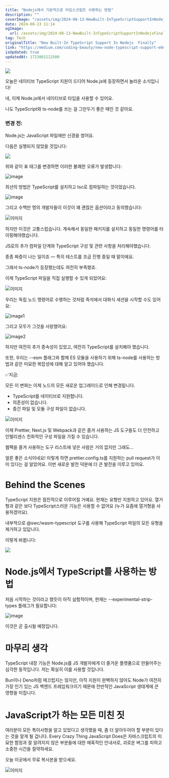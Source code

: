 ```yaml
---
title: "Nodejs에서 기본적으로 타입스크립트 사용하는 방법"
description: ""
coverImage: "/assets/img/2024-08-13-NewBuilt-InTypeScriptSupportInNodejsFinally_0.png"
date: 2024-08-13 11:14
ogImage:
  url: /assets/img/2024-08-13-NewBuilt-InTypeScriptSupportInNodejsFinally_0.png
tag: Tech
originalTitle: "New Built-In TypeScript Support In Nodejs  Finally"
link: "https://medium.com/coding-beauty/new-node-typescript-support-e0cfcdede6ac"
isUpdated: true
updatedAt: 1723863112500
---
```


<img src="/assets/img/2024-08-13-NewBuilt-InTypeScriptSupportInNodejsFinally_0.png" />

오늘은 네이티브 TypeScript 지원이 드디어 Node.js에 등장하면서 놀라운 소식입니다!

네, 이제 Node.js에서 네이티브로 타입을 사용할 수 있어요.

나도 TypeScript와 ts-node를 쓰는 걸 그만두기 좋은 때인 것 같아요.

<!-- cozy-coder - 수평 -->

<ins class="adsbygoogle"
     style="display:block"
     data-ad-client="ca-pub-4877378276818686"
     data-ad-slot="1107185301"
     data-ad-format="auto"
     data-full-width-responsive="true"></ins>

<script>
     (adsbygoogle = window.adsbygoogle || []).push({});
</script>

### 변경 전:

Node.js는 JavaScript 파일에만 신경을 썼어요.

다음은 실행되지 않았을 것입니다:

<img src="/assets/img/2024-08-13-NewBuilt-InTypeScriptSupportInNodejsFinally_1.png" />

<!-- cozy-coder - 수평 -->

<ins class="adsbygoogle"
     style="display:block"
     data-ad-client="ca-pub-4877378276818686"
     data-ad-slot="1107185301"
     data-ad-format="auto"
     data-full-width-responsive="true"></ins>

<script>
     (adsbygoogle = window.adsbygoogle || []).push({});
</script>

위와 같이 표 태그를 변경하면 이러한 불쾌한 오류가 발생합니다:

![image](/assets/img/2024-08-13-NewBuilt-InTypeScriptSupportInNodejsFinally_2.png)

최선의 방법은 TypeScript를 설치하고 tsc로 컴파일하는 것이었습니다.

![image](/assets/img/2024-08-13-NewBuilt-InTypeScriptSupportInNodejsFinally_3.png)

<!-- cozy-coder - 수평 -->

<ins class="adsbygoogle"
     style="display:block"
     data-ad-client="ca-pub-4877378276818686"
     data-ad-slot="1107185301"
     data-ad-format="auto"
     data-full-width-responsive="true"></ins>

<script>
     (adsbygoogle = window.adsbygoogle || []).push({});
</script>

그리고 수백만 명의 개발자들이 이것이 꽤 괜찮은 옵션이라고 동의했습니다:

![이미지](/assets/img/2024-08-13-NewBuilt-InTypeScriptSupportInNodejsFinally_4.png)

하지만 이것은 고통스럽습니다. 계속해서 동일한 패키지를 설치하고 동일한 명령어를 타이핑해야했습니다.

JS로의 추가 컴파일 단계와 TypeScript 구성 및 관련 사항을 처리해야했습니다.

<!-- cozy-coder - 수평 -->

<ins class="adsbygoogle"
     style="display:block"
     data-ad-client="ca-pub-4877378276818686"
     data-ad-slot="1107185301"
     data-ad-format="auto"
     data-full-width-responsive="true"></ins>

<script>
     (adsbygoogle = window.adsbygoogle || []).push({});
</script>

종종 짜증이 나는 일이죠 — 특히 테스트를 조금 진행 중일 때 말이에요.

그래서 ts-node가 등장했는데도 여전히 부족했죠.

이제 TypeScript 파일을 직접 실행할 수 있게 되었어요:

![이미지](/assets/img/2024-08-13-NewBuilt-InTypeScriptSupportInNodejsFinally_5.png)

<!-- cozy-coder - 수평 -->

<ins class="adsbygoogle"
     style="display:block"
     data-ad-client="ca-pub-4877378276818686"
     data-ad-slot="1107185301"
     data-ad-format="auto"
     data-full-width-responsive="true"></ins>

<script>
     (adsbygoogle = window.adsbygoogle || []).push({});
</script>

우리는 독립 노드 명령어로 수행하는 것처럼 즉석에서 대화식 세션을 시작할 수도 있어요:

![image1](/assets/img/2024-08-13-NewBuilt-InTypeScriptSupportInNodejsFinally_6.png)

그리고 모두가 그것을 사랑했어요:

![image2](/assets/img/2024-08-13-NewBuilt-InTypeScriptSupportInNodejsFinally_7.png)

<!-- cozy-coder - 수평 -->

<ins class="adsbygoogle"
     style="display:block"
     data-ad-client="ca-pub-4877378276818686"
     data-ad-slot="1107185301"
     data-ad-format="auto"
     data-full-width-responsive="true"></ins>

<script>
     (adsbygoogle = window.adsbygoogle || []).push({});
</script>

하지만 여전히 추가 종속성이 있었고, 여전히 TypeScript를 설치해야 했습니다.

또한, 우리는 --esm 플래그와 함께 ES 모듈을 사용하기 위해 ts-node를 사용하는 방법과 같은 미묘한 복잡성에 대해 알고 있어야 했습니다.

✅지금:

모든 이 변화는 이제 노드의 모든 새로운 업그레이드로 인해 변경됩니다.

<!-- cozy-coder - 수평 -->

<ins class="adsbygoogle"
     style="display:block"
     data-ad-client="ca-pub-4877378276818686"
     data-ad-slot="1107185301"
     data-ad-format="auto"
     data-full-width-responsive="true"></ins>

<script>
     (adsbygoogle = window.adsbygoogle || []).push({});
</script>

- TypeScript를 네이티브로 지원합니다.
- 의존성이 없습니다.
- 중간 파일 및 모듈 구성 파일이 없습니다.

![이미지](/assets/img/2024-08-13-NewBuilt-InTypeScriptSupportInNodejsFinally_8.png)

이제 Prettier, Next.js 및 Webpack과 같은 즐겨 사용하는 JS 도구들도 더 안전하고 인텔리센스 친화적인 구성 파일을 가질 수 있습니다.

웹팩을 즐겨 사용하는 도구 리스트에 넣은 사람은 거의 없지만 그래도…

<!-- cozy-coder - 수평 -->

<ins class="adsbygoogle"
     style="display:block"
     data-ad-client="ca-pub-4877378276818686"
     data-ad-slot="1107185301"
     data-ad-format="auto"
     data-full-width-responsive="true"></ins>

<script>
     (adsbygoogle = window.adsbygoogle || []).push({});
</script>

얼른 좋은 소식이네요! 이렇게 하면 prettier.config.ts를 지원하는 pull request가 이미 있다는 걸 알았어요. 이번 새로운 발전 덕분에 더 큰 발전을 이루고 있어요.

# Behind the Scenes

TypeScript 지원은 점진적으로 이루어질 거예요. 현재는 유형만 지원하고 있어요. 열거형과 같은 보다 TypeScript스러운 기능은 사용할 수 없어요 (누가 요즘에 열거형을 사용하겠어요).

내부적으로 @swc/wasm-typescript 도구를 사용해 TypeScript 파일의 모든 유형을 제거하고 있답니다.

<!-- cozy-coder - 수평 -->

<ins class="adsbygoogle"
     style="display:block"
     data-ad-client="ca-pub-4877378276818686"
     data-ad-slot="1107185301"
     data-ad-format="auto"
     data-full-width-responsive="true"></ins>

<script>
     (adsbygoogle = window.adsbygoogle || []).push({});
</script>

이렇게 바뀝니다:

<img src="/assets/img/2024-08-13-NewBuilt-InTypeScriptSupportInNodejsFinally_10.png" />

<!-- cozy-coder - 수평 -->

<ins class="adsbygoogle"
     style="display:block"
     data-ad-client="ca-pub-4877378276818686"
     data-ad-slot="1107185301"
     data-ad-format="auto"
     data-full-width-responsive="true"></ins>

<script>
     (adsbygoogle = window.adsbygoogle || []).push({});
</script>

# Node.js에서 TypeScript를 사용하는 방법

처음 시작하는 것이라고 했듯이 아직 실험적이며, 현재는 --experimental-strip-types 플래그가 필요합니다:

![image](/assets/img/2024-08-13-NewBuilt-InTypeScriptSupportInNodejsFinally_11.png)

이것은 곧 출시될 예정입니다.

<!-- cozy-coder - 수평 -->

<ins class="adsbygoogle"
     style="display:block"
     data-ad-client="ca-pub-4877378276818686"
     data-ad-slot="1107185301"
     data-ad-format="auto"
     data-full-width-responsive="true"></ins>

<script>
     (adsbygoogle = window.adsbygoogle || []).push({});
</script>

# 마무리 생각

TypeScript 내장 기능은 Node.js를 JS 개발자에게 더 즐거운 플랫폼으로 만들어주는 심각한 동작입니다. 저는 확실히 이를 사용할 것입니다.

Bun이나 Deno처럼 매끄럽지는 않지만, 아직 지원이 완벽하지 않아도 Node가 여전히 가장 인기 있는 JS 백엔드 프레임워크이기 때문에 전반적인 JavaScript 생태계에 큰 영향을 미칩니다.

# JavaScript가 하는 모든 미친 짓

<!-- cozy-coder - 수평 -->

<ins class="adsbygoogle"
     style="display:block"
     data-ad-client="ca-pub-4877378276818686"
     data-ad-slot="1107185301"
     data-ad-format="auto"
     data-full-width-responsive="true"></ins>

<script>
     (adsbygoogle = window.adsbygoogle || []).push({});
</script>

여러분이 모든 특이사항을 알고 있었다고 생각했을 때, 좀 더 알아두어야 할 부분이 있다는 것을 알게 될 겁니다. Every Crazy Thing JavaScript Does은 자바스크립트의 미묘한 함정과 잘 알려지지 않은 부분들에 대한 매혹적인 안내서로, 괴로운 버그를 피하고 소중한 시간을 절약하세요.

오늘 이곳에서 무료 복사본을 받으세요.

![이미지](/assets/img/2024-08-13-NewBuilt-InTypeScriptSupportInNodejsFinally_12.png)
